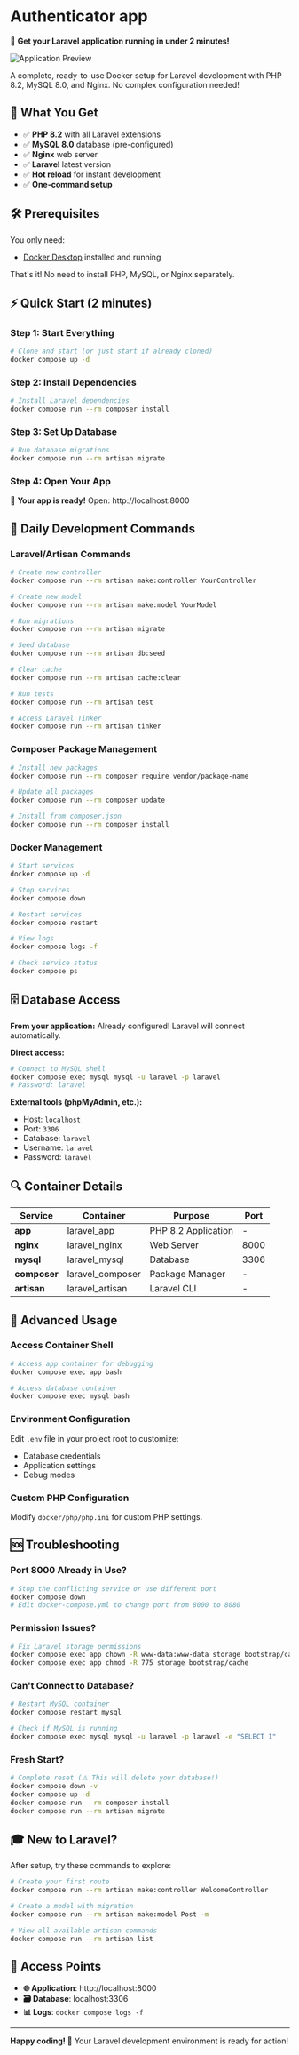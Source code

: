 # Authenticator app

🚀 **Get your Laravel application running in under 2 minutes!**

![Application Preview](doc/example.png)

A complete, ready-to-use Docker setup for Laravel development with PHP 8.2, MySQL 8.0, and Nginx. No complex configuration needed!

## 🎯 What You Get

- ✅ **PHP 8.2** with all Laravel extensions
- ✅ **MySQL 8.0** database (pre-configured)
- ✅ **Nginx** web server
- ✅ **Laravel** latest version
- ✅ **Hot reload** for instant development
- ✅ **One-command setup**

## 🛠️ Prerequisites

You only need:
- [Docker Desktop](https://www.docker.com/products/docker-desktop/) installed and running

That's it! No need to install PHP, MySQL, or Nginx separately.

## ⚡ Quick Start (2 minutes)

### Step 1: Start Everything
```bash
# Clone and start (or just start if already cloned)
docker compose up -d
```

### Step 2: Install Dependencies
```bash
# Install Laravel dependencies
docker compose run --rm composer install
```

### Step 3: Set Up Database
```bash
# Run database migrations
docker compose run --rm artisan migrate
```

### Step 4: Open Your App
🎉 **Your app is ready!** Open: http://localhost:8000

## 🔧 Daily Development Commands

### Laravel/Artisan Commands
```bash
# Create new controller
docker compose run --rm artisan make:controller YourController

# Create new model
docker compose run --rm artisan make:model YourModel

# Run migrations
docker compose run --rm artisan migrate

# Seed database
docker compose run --rm artisan db:seed

# Clear cache
docker compose run --rm artisan cache:clear

# Run tests
docker compose run --rm artisan test

# Access Laravel Tinker
docker compose run --rm artisan tinker
```

### Composer Package Management
```bash
# Install new packages
docker compose run --rm composer require vendor/package-name

# Update all packages
docker compose run --rm composer update

# Install from composer.json
docker compose run --rm composer install
```

### Docker Management
```bash
# Start services
docker compose up -d

# Stop services
docker compose down

# Restart services
docker compose restart

# View logs
docker compose logs -f

# Check service status
docker compose ps
```

## 🗄️ Database Access

**From your application:** Already configured! Laravel will connect automatically.

**Direct access:**
```bash
# Connect to MySQL shell
docker compose exec mysql mysql -u laravel -p laravel
# Password: laravel
```

**External tools (phpMyAdmin, etc.):**
- Host: `localhost`
- Port: `3306`
- Database: `laravel`
- Username: `laravel`
- Password: `laravel`

## 🔍 Container Details

| Service | Container | Purpose | Port |
|---------|-----------|---------|------|
| **app** | laravel_app | PHP 8.2 Application | - |
| **nginx** | laravel_nginx | Web Server | 8000 |
| **mysql** | laravel_mysql | Database | 3306 |
| **composer** | laravel_composer | Package Manager | - |
| **artisan** | laravel_artisan | Laravel CLI | - |

## 🚀 Advanced Usage

### Access Container Shell
```bash
# Access app container for debugging
docker compose exec app bash

# Access database container
docker compose exec mysql bash
```

### Environment Configuration
Edit `.env` file in your project root to customize:
- Database credentials
- Application settings
- Debug modes

### Custom PHP Configuration
Modify `docker/php/php.ini` for custom PHP settings.

## 🆘 Troubleshooting

### Port 8000 Already in Use?
```bash
# Stop the conflicting service or use different port
docker compose down
# Edit docker-compose.yml to change port from 8000 to 8080
```

### Permission Issues?
```bash
# Fix Laravel storage permissions
docker compose exec app chown -R www-data:www-data storage bootstrap/cache
docker compose exec app chmod -R 775 storage bootstrap/cache
```

### Can't Connect to Database?
```bash
# Restart MySQL container
docker compose restart mysql

# Check if MySQL is running
docker compose exec mysql mysql -u laravel -p laravel -e "SELECT 1"
```

### Fresh Start?
```bash
# Complete reset (⚠️ This will delete your database!)
docker compose down -v
docker compose up -d
docker compose run --rm composer install
docker compose run --rm artisan migrate
```

## 🎓 New to Laravel?

After setup, try these commands to explore:

```bash
# Create your first route
docker compose run --rm artisan make:controller WelcomeController

# Create a model with migration
docker compose run --rm artisan make:model Post -m

# View all available artisan commands
docker compose run --rm artisan list
```

## 📱 Access Points

- **🌐 Application**: http://localhost:8000
- **🗃️ Database**: localhost:3306
- **📊 Logs**: `docker compose logs -f`

---

**Happy coding! 🎉** Your Laravel development environment is ready for action!

